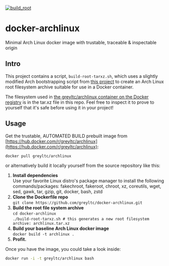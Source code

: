 [![build_root](https://github.com/greyltc/docker-archlinux/actions/workflows/build_root.yml/badge.svg)](https://github.com/greyltc/docker-archlinux/actions/workflows/build_root.yml)

docker-archlinux
====================
Minimal Arch Linux docker image with trustable, traceable & inspectable origin   

## Intro
This project contains a script, `build-root-tarxz.sh`, which uses a slightly modified Arch bootstrapping script from [this project](
https://github.com/tokland/arch-bootstrap) to create an Arch Linux root filesystem archive suitable for use in a Docker container.

The filesystem used in [the greyltc/archlinux container on the Docker registry](https://hub.docker.com/r/greyltc/archlinux) is in the tar.xz file in this repo. Feel free to inspect it to prove to yourself that it's safe before using it in your project!

## Usage
Get the trustable, AUTOMATED BUILD prebuilt image from [https://hub.docker.com/r/greyltc/archlinux](https://hub.docker.com/r/greyltc/archlinux):  
```bash
docker pull greyltc/archlinux
```  
or alternatively build it locally yourself from the source repository like this:

1. **Install dependencies**  
Use your favorite Linux distro's package manager to install the following commands/packages: fakechroot, fakeroot, chroot, xz, coreutils, wget, sed, gawk, tar, gzip, git, docker, bash, zstd
1. **Clone the Dockerfile repo**  
`git clone https://github.com/greyltc/docker-archlinux.git`  
1. **Build the root file system archive**  
`cd docker-archlinux`  
`./build-root-tarxz.sh # this generates a new root filesystem archive: archlinux.tar.xz`  
1. **Build your baseline Arch Linux docker image**  
`docker build -t archlinux .`  
1. **Profit.**

Once you have the image, you could take a look inside:
```bash
docker run -i -t greyltc/archlinux bash
```
